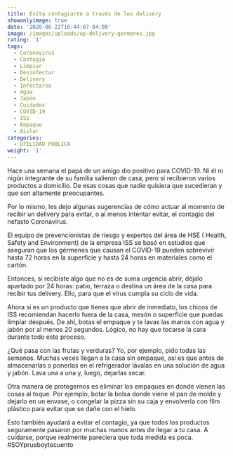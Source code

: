 ```yaml
---
title: Evita contagiarte a través de los delivery
showonlyimage: true
date: '2020-06-22T16:44:07-04:00'
image: /images/uploads/up-delivery-germenes.jpg
rating: '1'
tags:
  - Coronavirus
  - Contagio
  - Limpiar
  - Desinfectar
  - Delivery
  - Infectarse
  - Agua
  - Jabón
  - Cuidados
  - COVID-19
  - ISS
  - Empaque
  - Aislar
categories:
  - UTILIDAD PÚBLICA
weight: '1'
---
```

Hace una semana el papá de un amigo dio positivo para COVID-19. Ni él ni nigún integrante de su familia salieron de casa, pero sí recibieron varios productos a domicilio. De esas cosas que nadie quisiera que sucedieran y que son altamente preocupantes.

<!--more-->

Por lo mismo, les dejo algunas sugerencias de cómo actuar al momento de recibir un delivery para evitar, o al menos intentar evitar, el contagio del nefasto Coronavirus.

El equipo de prevencionistas de riesgo y expertos del área de HSE ( Health, Safety and Environment) de la empresa ISS se basó en estudios que aseguran que los gérmenes que causan el COVID-19 pueden sobrevivir hasta 72 horas en la superficie y hasta 24 horas en materiales como el cartón. 

Entonces, si recibiste algo que no es de suma urgencia abrir, déjalo apartado por 24 horas: patio, terraza o destina un área de la casa para recibir tus delivery. Ello, para que el virus cumpla su ciclo de vida. 

Ahora si es un producto que tienes que abrir de inmediato, los chicos de ISS recomiendan hacerlo fuera de la casa, mesón o superficie que puedas limpiar después. De ahí, botas el empaque y te lavas las manos con agua y jabón por al menos 20 segundos. Lógico, no hay que tocarse la cara durante todo este proceso.

¿Qué pasa con las frutas y verduras? Yo, por ejemplo, pido todas las semanas. Muchas veces llegan a la casa sin empaque, así es que antes de almacenarlas o ponerlas en el refrigerador lávalas en una solución de agua y jabón. Lava una a una y, luego, dejarlas secar. 

Otra manera de protegernos es eliminar los empaques en donde vienen las cosas al toque. Por ejemplo, botar la bolsa donde viene el pan de molde y dejarlo en un envase, o congelar la pizza sin su caja y envolverla con film plástico para evitar que se dañe con el hielo. 

Esto también ayudará a evitar el contagio, ya que todos los productos seguramente pasaron por muchas manos antes de llegar a tu casa. A cuidarse, porque realmente pareciera que toda medida es poca. #SOYprueboytecuento
